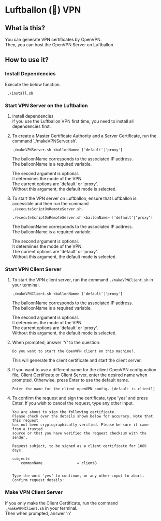 # Luftballon (🎈) VPN

## What is this?

You can generate VPN certificates by OpenVPN.  
Then, you can host the OpenVPN Server on Luftballon.

## How to use it?

### Install Dependencies

Execute the below function.

```
 ./install.sh
```

### Start VPN Server on the Luftballon

1. Install dependencies  
   If you use the Luftballon VPN first time, you need to install all dependencies first.

1. To create a Master Certificate Authority and a Server Certificate, run the command './makeVPNServer.sh'.

   ```
   ./makeVPNServer.sh <ballonName> ['default'|'proxy']
   ```

   The balloonName corresponds to the associated IP address.  
   The balloonName is a required variable.

   The second argument is optional.  
   It determines the mode of the VPN.  
   The current options are 'default' or 'proxy'.  
   Without this argument, the default mode is selected.

1. To start the VPN server on Luftballon, ensure that Luftballon is accessible and then run the command `./executeScriptOnRemoteServer.sh`.

   ```
   ./executeScriptOnRemoteServer.sh <ballonName> ['default'|'proxy']
   ```

   The balloonName corresponds to the associated IP address.  
   The balloonName is a required variable.

   The second argument is optional.  
   It determines the mode of the VPN.  
   The current options are 'default' or 'proxy'.  
   Without this argument, the default mode is selected.

### Start VPN Client Server

1. To start the VPN client server, run the command `./makeVPNClient.sh` in your terminal.

   ```
   ./makeVPNClient.sh <ballonName> ['default'|'proxy']
   ```

   The balloonName corresponds to the associated IP address.  
   The balloonName is a required variable.

   The second argument is optional.  
   It determines the mode of the VPN.  
   The current options are 'default' or 'proxy'.  
   Without this argument, the default mode is selected.

1. When prompted, answer 'Y' to the question:

   ```
   Do you want to start the OpenVPN client on this machine?.
   ```

   This will generate the client certificate and start the client server.

1. If you want to use a different name for the client OpenVPN configuration file, Client Certificate or Client Server, enter the desired name when prompted. Otherwise, press Enter to use the default name.

   ```
   Enter the name for the client openVPN config. [default is client1]
   ```

1. To confirm the request and sign the certificate, type 'yes' and press Enter. If you wish to cancel the request, type any other input.

   ```
   You are about to sign the following certificate.
   Please check over the details shown below for accuracy. Note that this request
   has not been cryptographically verified. Please be sure it came from a trusted
   source or that you have verified the request checksum with the sender.

   Request subject, to be signed as a client certificate for 1080 days:

   subject=
       commonName                = client8


   Type the word 'yes' to continue, or any other input to abort.
   Confirm request details:
   ```

### Make VPN Client Server

If you only make the Client Certificate, run the command `./makeVPNClient.sh` in your terminal.  
Then when prompted, answer 'n'
